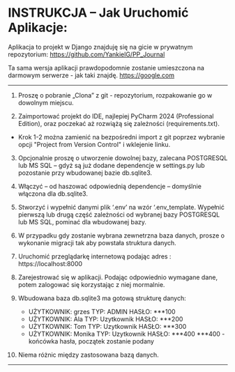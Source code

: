 # INSTRUKCJA – Jak Uruchomić Aplikacje:

Aplikacja to projekt w Django znajduję się na gicie w prywatnym repozytorium:
https://github.com/YankielG/PP_Journal

Ta sama wersja aplikacji prawdopodomnie zostanie umieszczona na darmowym serwerze - jak taki znajdę.
https://google.com


------------

1.	Proszę o pobranie „Clona” z git - repozytorium, rozpakowanie go w dowolnym miejscu.

2.	Zaimportować projekt do IDE, najlepiej PyCharm 2024 (Professional Edition), oraz poczekać aż rozwiążą się zależności (requirements.txt).

*   Krok 1-2 można zamienić na bezpośredni import z git poprzez wybranie opcji "Project from Version Control" i wklejenie linku.

3.	Opcjonalnie proszę o utworzenie dowolnej bazy, zalecana POSTGRESQL lub MS SQL – gdyż są już dodane dependencje w settings.py
    lub pozostanie przy wbudowanej bazie db.sqlite3.

4.	Włączyć – od haszować odpowiednią dependencje – domyślnie włączona dla db.sqlite3.

5.	Stworzyć i wypełnić danymi plik ‘.env’ na wzór ‘.env_template. 
    Wypełnić pierwszą lub drugą część zależności od wybranej bazy POSTGRESQL lub MS SQL, pominać dla wbudowanej bazy.
    
6.	W przypadku gdy zostanie wybrana zewnetrzna baza danych, prosze o wykonanie migracji tak aby powstała struktura danych.

7.	Uruchomić przeglądarkę internetową podając adres :  https://localhost:8000

8.	Zarejestrować się w aplikacji. Podając odpowiednio wymagane dane, potem zalogować się korzystając z niej mormalnie.

9.	Wbudowana baza db.sqlite3 ma gotową strukturę danych:

	- UŻYTKOWNIK:  grzes 	TYP: ADMIN          HASŁO:  ***100
	- UŻYTKOWNIK:  Ala 	    TYP: Uzytkownik     HASŁO:  ***200
	- UŻYTKOWNIK:  Tom  	TYP: Uzytkownik     HASŁO:  ***300
	- UŻYTKOWNIK:  Monika 	TYP: Uzytkownik     HASŁO:  ***400
	***400 - końcówka hasła, początek zostanie podany

10.	Niema różnic między zastosowana bazą danych.

------------
